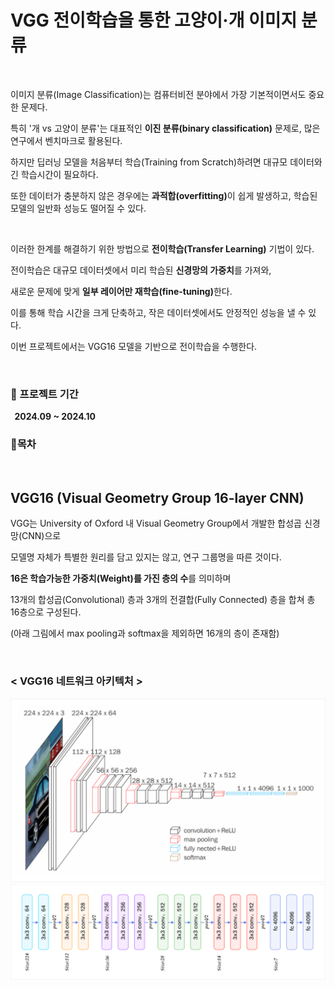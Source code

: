 # VGG 전이학습을 통한 고양이·개 이미지 분류

<br>

이미지 분류(Image Classification)는 컴퓨터비전 분야에서 가장 기본적이면서도 중요한 문제다. <br>

특히 '개 vs 고양이 분류'는 대표적인 **이진 분류(binary classification)** 문제로, 많은 연구에서 벤치마크로 활용된다. <br>

하지만 딥러닝 모델을 처음부터 학습(Training from Scratch)하려면 대규모 데이터와 긴 학습시간이 필요하다. <br>

또한 데이터가 충분하지 않은 경우에는 <strong>과적합(overfitting)</strong>이 쉽게 발생하고, 학습된 모델의 일반화 성능도 떨어질 수 있다. <br>

<br>

이러한 한계를 해결하기 위한 방법으로 **전이학습(Transfer Learning)** 기법이 있다. <br>

전이학습은 대규모 데이터셋에서 미리 학습된 **신경망의 가중치**를 가져와, <br>

새로운 문제에 맞게 <strong>일부 레이어만 재학습(fine-tuning)</strong>한다. <br>

이를 통해 학습 시간을 크게 단축하고, 작은 데이터셋에서도 안정적인 성능을 낼 수 있다. <br>

이번 프로젝트에서는 VGG16 모델을 기반으로 전이학습을 수행한다.

<br>

### 📆 프로젝트 기간

&thinsp; **2024.09 ~ 2024.10**
<br>

### 📃목차 

<br>

## VGG16 (Visual Geometry Group 16-layer CNN)

VGG는 University of Oxford 내 Visual Geometry Group에서 개발한 합성곱 신경망(CNN)으로

모델명 자체가 특별한 원리를 담고 있지는 않고, 연구 그룹명을 따른 것이다.

**16은 학습가능한 가중치(Weight)를 가진 층의 수**를 의미하며

13개의 합성곱(Convolutional) 층과 3개의 전결합(Fully Connected) 층을 합쳐 총 16층으로 구성된다.

(아래 그림에서 max pooling과 softmax을 제외하면 16개의 층이 존재함)

<br>

### < VGG16 네트워크 아키텍처 >
<img src="images/vgg1.png" alt="VGG16 Architecture" width="800"/>

<img src="images/vgg2.png" alt="VGG16 Architecture2" width="800"/>